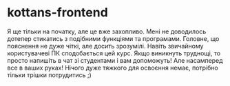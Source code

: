 # kottans-frontend
Я ще тільки на початку, але це вже захопливо. Мені не доводилось дотепер стикатись з подібними функціями та програмами. Головне, що пояснення не дуже чіткі, але досить зрозумілі. Навіть звичайному користувачеві ПК сподобається цей курс. Якщо виникнуть труднощі, то просто напишіть в чат зі студентами і вам допоможуть! Але насамперед все в ваших руках! Нічого дуже тяжкого для освоєння немає, потрібно тільки трішки потрудитись ;)
